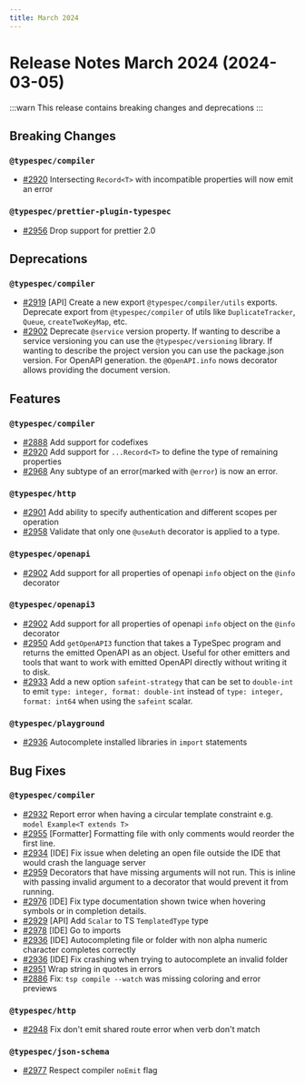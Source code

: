 ```yaml
---
title: March 2024
---
```


# Release Notes March 2024 (2024-03-05)

:::warn
This release contains breaking changes and deprecations
:::

## Breaking Changes

### `@typespec/compiler`

- [#2920](https://github.com/microsoft/typespec/pull/2920) Intersecting `Record<T>` with incompatible properties will now emit an error

### `@typespec/prettier-plugin-typespec`

- [#2956](https://github.com/microsoft/typespec/pull/2956) Drop support for prettier 2.0

## Deprecations

### `@typespec/compiler`

- [#2919](https://github.com/microsoft/typespec/pull/2919) [API] Create a new export `@typespec/compiler/utils` exports. Deprecate export from `@typespec/compiler` of utils like `DuplicateTracker`, `Queue`, `createTwoKeyMap`, etc.
- [#2902](https://github.com/microsoft/typespec/pull/2902) Deprecate `@service` version property. If wanting to describe a service versioning you can use the `@typespec/versioning` library. If wanting to describe the project version you can use the package.json version. For OpenAPI generation. the `@OpenAPI.info` nows decorator allows providing the document version.

## Features

### `@typespec/compiler`

- [#2888](https://github.com/microsoft/typespec/pull/2888) Add support for codefixes
- [#2920](https://github.com/microsoft/typespec/pull/2920) Add support for `...Record<T>` to define the type of remaining properties
- [#2968](https://github.com/microsoft/typespec/pull/2968) Any subtype of an error(marked with `@error`) is now an error.

### `@typespec/http`

- [#2901](https://github.com/microsoft/typespec/pull/2901) Add ability to specify authentication and different scopes per operation
- [#2958](https://github.com/microsoft/typespec/pull/2958) Validate that only one `@useAuth` decorator is applied to a type.

### `@typespec/openapi`

- [#2902](https://github.com/microsoft/typespec/pull/2902) Add support for all properties of openapi `info` object on the `@info` decorator

### `@typespec/openapi3`

- [#2902](https://github.com/microsoft/typespec/pull/2902) Add support for all properties of openapi `info` object on the `@info` decorator
- [#2950](https://github.com/microsoft/typespec/pull/2950) Add `getOpenAPI3` function that takes a TypeSpec program and returns the emitted OpenAPI as an object. Useful for other emitters and tools that want to work with emitted OpenAPI directly without writing it to disk.
- [#2933](https://github.com/microsoft/typespec/pull/2933) Add a new option `safeint-strategy` that can be set to `double-int` to emit `type: integer, format: double-int` instead of `type: integer, format: int64` when using the `safeint` scalar.

### `@typespec/playground`

- [#2936](https://github.com/microsoft/typespec/pull/2936) Autocomplete installed libraries in `import` statements

## Bug Fixes

### `@typespec/compiler`

- [#2932](https://github.com/microsoft/typespec/pull/2932) Report error when having a circular template constraint e.g. `model Example<T extends T>`
- [#2955](https://github.com/microsoft/typespec/pull/2955) [Formatter] Formatting file with only comments would reorder the first line.
- [#2934](https://github.com/microsoft/typespec/pull/2934) [IDE] Fix issue when deleting an open file outside the IDE that would crash the language server
- [#2959](https://github.com/microsoft/typespec/pull/2959) Decorators that have missing arguments will not run. This is inline with passing invalid argument to a decorator that would prevent it from running.
- [#2976](https://github.com/microsoft/typespec/pull/2976) [IDE] Fix type documentation shown twice when hovering symbols or in completion details.
- [#2929](https://github.com/microsoft/typespec/pull/2929) [API] Add `Scalar` to TS `TemplatedType` type
- [#2978](https://github.com/microsoft/typespec/pull/2978) [IDE] Go to imports
- [#2936](https://github.com/microsoft/typespec/pull/2936) [IDE] Autocompleting file or folder with non alpha numeric character completes correctly
- [#2936](https://github.com/microsoft/typespec/pull/2936) [IDE] Fix crashing when trying to autocomplete an invalid folder
- [#2951](https://github.com/microsoft/typespec/pull/2951) Wrap string in quotes in errors
- [#2886](https://github.com/microsoft/typespec/pull/2886) Fix: `tsp compile --watch` was missing coloring and error previews

### `@typespec/http`

- [#2948](https://github.com/microsoft/typespec/pull/2948) Fix don't emit shared route error when verb don't match

### `@typespec/json-schema`

- [#2977](https://github.com/microsoft/typespec/pull/2977) Respect compiler `noEmit` flag
